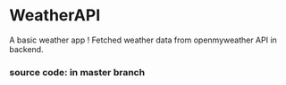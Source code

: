 # WeatherAPI
A basic weather app ! Fetched weather data from openmyweather API in backend.
### source code: in master branch
